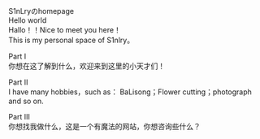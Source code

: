 S1nLryのhomepage                                                                                                                                                                                             
Hello world                                                                                                                                                                    
Hallo！！Nice to meet you here！                                                                                                                                                                    
This is my personal space of S1nlry。                                                                                                                                                                    
                                                                
Part I                                                                                                                                                                    
         你想在这了解到什么，欢迎来到这里的小天才们！
               
Part II                                                                                                                                                                    
          I have many hobbies，such as： BaLisong；Flower cutting；photograph and so on.

Part III                                                                                                                                                                   
          你想找我做什么，这是一个有魔法的网站，你想咨询些什么？
